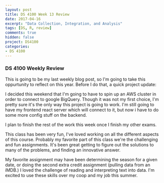 ```yaml
---
layout: post
title: DS 4100 Week 13 Review
date: 2017-04-16
excerpt: "Data Collection, Integration, and Analysis"
tags: [DS, R, review]
comments: true
hidden: false
project: DS4100
categories:
- DS 4100
---
```


### DS 4100 Weekly Review

This is going to be my last weekly blog post, so I'm going to take this oppurtunity to reflect on this year. Before I do that, a quick project update:

I decided this weekend that I'm going to have to spin up an AWS cluster in order to connect to google BigQuery. Though it was not my first choice, I'm pretty sure it's the only way this project is going to work. I'm still going to have my frontend react server which will connect to it, but now i have to do some more config stuff on the backend. 

I plan to finish the rest of the work this week once I finish my other exams. 

This class has been very fun, I've loved working on all the different aspects of this course. Probably my favorite part of this class we're the challenging and fun assignments. It's been great getting to figure out the solutions to many of the problems, and finding an innovative answer. 

My favorite assignment may have been determining the season for a given date, or doing the second extra credit assignment (pulling data from an iMDB.) I loved the challenge of reading and interpreting text into data. I'm excited to use these skills over my coop and my job this summer.